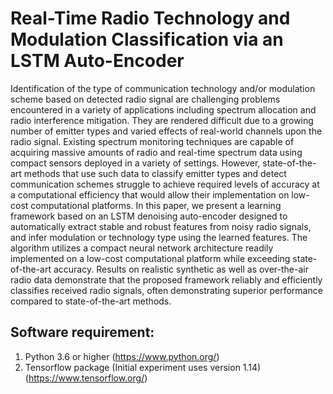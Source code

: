 # Real-Time Radio Technology and Modulation Classification via an LSTM Auto-Encoder

Identification of the type of communication technology and/or modulation scheme based on detected radio signal are challenging problems encountered in a variety of applications including spectrum allocation and radio interference mitigation. They are rendered difficult due to a growing number of emitter types and varied effects of real-world channels upon the radio signal. Existing spectrum monitoring techniques are capable of acquiring massive amounts of radio and real-time spectrum data using compact sensors deployed in a variety of settings. However, state-of-the-art methods that use such data to classify emitter types and detect communication schemes struggle to achieve required levels of accuracy at a computational efficiency that would allow their implementation on low-cost computational platforms. In this paper, we present a learning framework based on an LSTM denoising auto-encoder designed to automatically extract stable and robust features from noisy radio signals, and infer modulation or technology type using the learned features. The algorithm utilizes a compact neural network architecture readily implemented on a low-cost computational platform while exceeding state-of-the-art accuracy. Results on realistic synthetic as well as over-the-air radio data demonstrate that the proposed framework reliably and efficiently classifies received radio signals, often demonstrating superior performance compared to state-of-the-art methods.

Software requirement:
-----------------
1. Python 3.6 or higher (https://www.python.org/)
2. Tensorflow package (Initial experiment uses version 1.14) (https://www.tensorflow.org/)
